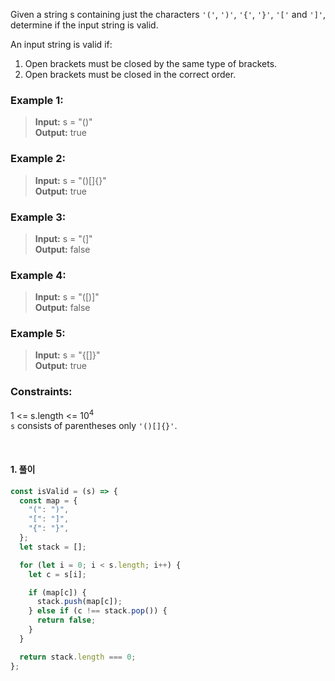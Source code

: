 Given a string s containing just the characters `'('`, `')'`, `'{'`, `'}'`, `'['` and `']'`, determine if the input string is valid.

An input string is valid if:

1. Open brackets must be closed by the same type of brackets.
2. Open brackets must be closed in the correct order.

### <b>Example 1:</b>

> <b>Input:</b> s = "()" <br> <b>Output:</b> true

### <b>Example 2:</b>

> <b>Input:</b> s = "()[]{}" <br> <b>Output:</b> true

### <b>Example 3:</b>

> <b>Input:</b> s = "(]" <br> <b>Output:</b> false

### <b>Example 4:</b>

> <b>Input:</b> s = "([)]" <br> <b>Output:</b> false

### <b>Example 5:</b>

> <b>Input:</b> s = "{[]}" <br> <b>Output:</b> true

### <b>Constraints:</b>

1 <= s.length <= 10<sup>4</sup> <br>
`s` consists of parentheses only `'()[]{}'`.

<br>

#### <b>1. 풀이</b>

```javascript
const isValid = (s) => {
  const map = {
    "(": ")",
    "[": "]",
    "{": "}",
  };
  let stack = [];

  for (let i = 0; i < s.length; i++) {
    let c = s[i];

    if (map[c]) {
      stack.push(map[c]);
    } else if (c !== stack.pop()) {
      return false;
    }
  }

  return stack.length === 0;
};
```
